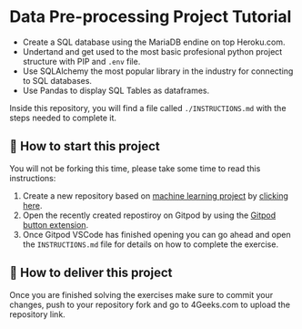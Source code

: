 <!-- hide -->
# Data Pre-processing Project Tutorial
<!-- endhide -->

- Create a SQL database using the MariaDB endine on top Heroku.com.
- Undertand and get used to the most basic profesional python project structure with PIP and `.env` file.
- Use SQLAlchemy the most popular library in the industry for connecting to SQL databases.
- Use Pandas to display SQL Tables as dataframes.

Inside this repository, you will find a file called `./INSTRUCTIONS.md` with the steps needed to complete it.

## 🌱  How to start this project

You will not be forking this time, please take some time to read this instructions:

1. Create a new repository based on [machine learning project](https://github.com/4GeeksAcademy/machine-learning-python-template/generate) by [clicking here](https://github.com/4GeeksAcademy/machine-learning-python-template).
2. Open the recently created repostiroy on Gitpod by using the [Gitpod button extension](https://www.gitpod.io/docs/browser-extension/).
3. Once Gitpod VSCode has finished opening you can go ahead and open the `INSTRUCTIONS.md` file for details on how to complete the exercise.

## 🚛 How to deliver this project

Once you are finished solving the exercises make sure to commit your changes, push to your repository fork and go to 4Geeks.com to upload the repository link.
